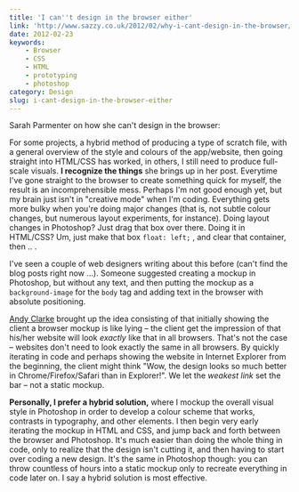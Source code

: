 ```yaml
---
title: 'I can''t design in the browser either'
link: 'http://www.sazzy.co.uk/2012/02/why-i-cant-design-in-the-browser/'
date: 2012-02-23
keywords:
    - Browser
    - CSS
    - HTML
    - prototyping
    - photoshop
category: Design
slug: i-cant-design-in-the-browser-either
---
```


Sarah Parmenter on how she can't design in the browser:

> 
 For some projects, a hybrid method of producing a type of scratch file, with a general overview of the style and colours of the app/website, then going straight into HTML/CSS has worked, in others, I still need to produce full-scale visuals.
**I recognize the things** she brings up in her post. Everytime I've gone straight to the browser to create something quick for myself, the result is an incomprehensible mess. Perhaps I'm not good enough yet, but my brain just isn't in "creative mode" when I'm coding. Everything gets more bulky when you're doing major changes (that is, not subtle colour changes, but numerous layout experiments, for instance). Doing layout changes in Photoshop? Just drag that box over there. Doing it in HTML/CSS? Um, just make that box `float: left;` , and clear that container, then .. .
 
 I've seen a couple of web designers writing about this before (can't find the blog posts right now …). Someone suggested creating a mockup in Photoshop, but without any text, and then putting the mockup as a `background-image` for the `body` tag and adding text in the browser with absolute positioning.
 
 [Andy Clarke](http://www.stuffandnonsense.co.uk/) brought up the idea consisting of that initially showing the client a browser mockup is like lying – the client get the impression of that his/her website will look _exactly_ like that in all browsers. That's not the case – websites don't need to look exactly the same in all browsers. By quickly iterating in code and perhaps showing the website in Internet Explorer from the beginning, the client might think "Wow, the design looks so much better in Chrome/Firefox/Safari than in Explorer!". We let the _weakest link_ set the bar – not a static mockup.
 
 **Personally, I prefer a hybrid solution,** where I mockup the overall visual style in Photoshop in order to develop a colour scheme that works, contrasts in typography, and other elements. I then begin very early iterating the mockup in HTML and CSS, and jump back and forth between the browser and Photoshop. It's much easier than doing the whole thing in code, only to realize that the design isn't cutting it, and then having to start over coding a new design. It's the same in Photoshop though: you can throw countless of hours into a static mockup only to recreate everything in code later on. I say a hybrid solution is most effective.
